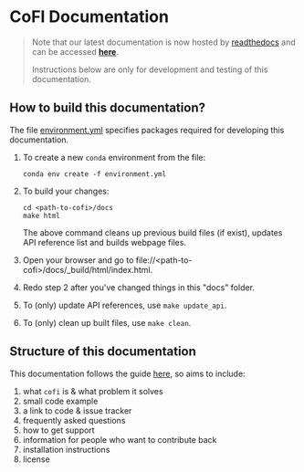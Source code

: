 # CoFI Documentation

> Note that our latest documentation is now hosted by [readthedocs](https://readthedocs.org/) and can be accessed [**here**](https://cofi.readthedocs.io/en/latest/). 
> 
> Instructions below are only for development and testing of this documentation.

## How to build this documentation?

The file [environment.yml](environment.yml) specifies packages required for developing this documentation. 

1. To create a new `conda` environment from the file:

    ```console
    conda env create -f environment.yml
    ```

2. To build your changes:

    ```console
    cd <path-to-cofi>/docs
    make html
    ```

    The above command cleans up previous build files (if exist), updates API reference list and builds webpage files.

3. Open your browser and go to file://\<path-to-cofi\>/docs/_build/html/index.html.
4. Redo step 2 after you've changed things in this "docs" folder.
5. To (only) update API references, use `make update_api`.
6. To (only) clean up built files, use `make clean`.

## Structure of this documentation

This documentation follows the guide [here](https://www.writethedocs.org/guide/writing/beginners-guide-to-docs/), so aims to include:

1. what `cofi` is & what problem it solves
2. small code example
3. a link to code & issue tracker
4. frequently asked questions
5. how to get support
6. information for people who want to contribute back
7. installation instructions
8. license
